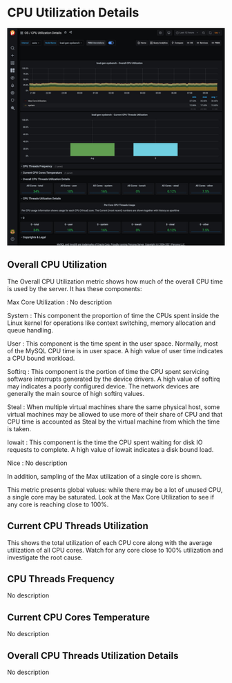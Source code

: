 # CPU Utilization Details

![!image](../../_images/PMM_CPU_Utilization_Details.jpg)

## Overall CPU Utilization

The Overall CPU Utilization metric shows how much of the overall CPU time is used by the server. It has these components:

Max Core Utilization
: No description

System
: This component the proportion of time the CPUs spent inside the Linux kernel for operations like context switching, memory allocation and queue handling.

User
: This component is the time spent in the user space.  Normally, most of the MySQL CPU time is in user space. A high value of user time indicates a CPU bound workload.

Softirq
: This component is the portion of time the CPU spent servicing software interrupts generated by the device drivers.  A high value of softirq may indicates a poorly configured device.  The network devices are generally the main source of high softirq values.

Steal
: When multiple virtual machines share the same physical host, some virtual machines may be allowed to use more of their share of CPU and that CPU time is accounted as Steal by the virtual machine from which the time is taken.

Iowait
: This component is the time the CPU spent waiting for disk IO requests to complete.  A high value of iowait indicates a disk bound load.

Nice
: No description

In addition, sampling of the Max utilization of a single core is shown.

This metric presents global values: while there may be a lot of unused CPU, a single core may be saturated.  Look at the Max Core Utilization to see if any core is reaching close to 100%.

## Current CPU Threads Utilization

This shows the total utilization of each CPU core along with the average utilization of all CPU cores.  Watch for any core close to 100% utilization and investigate the root cause.

## CPU Threads Frequency

No description

## Current CPU Cores Temperature

No description

## Overall CPU Threads Utilization Details

No description

